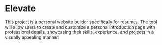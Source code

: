 # Elevate
This project is a personal website builder specifically for resumes. The tool will allow users to create and customize a personal introduction page with professional details, showcasing their skills, experience, and projects in a visually appealing manner.
